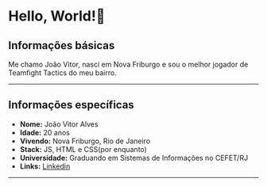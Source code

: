 #   Hello, World!👋
##  Informações básicas 
Me chamo João Vitor, nasci em Nova Friburgo e sou o melhor jogador de Teamfight Tactics do meu bairro.
***

## Informações específicas 
* **Nome:** João Vitor Alves
* **Idade:** 20 anos
* **Vivendo:** Nova Friburgo, Rio de Janeiro
* **Stack:** JS, HTML e CSS(por enquanto) 
* **Universidade:** Graduando em Sistemas de Informações no CEFET/RJ
* **Links:**
[Linkedin](https://www.linkedin.com/in/jo%C3%A3ovitor1/)
***

